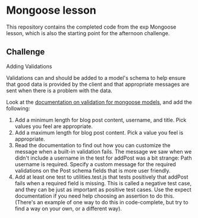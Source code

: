 # Mongoose lesson

This repository contains the completed code from the exp Mongoose lesson, which is also the starting point for the afternoon challenge.

## Challenge

Adding Validations

Validations can and should be added to a model's schema to help ensure that good data is provided by the client
and that appropriate messages are sent when there is a problem with the data.

Look at the [documentation on validation for mongoose models](https://mongoosejs.com/docs/4.x/docs/validation.html), and add the following:

1. Add a minimum length for blog post content, username, and title. Pick values you feel are appropriate.
2. Add a maximum length for blog post content. Pick a value you feel is appropriate.
3. Read the documentation to find out how you can customize the message when a built-in validation fails. 
The message we saw when we didn't include a username in the test for addPost was a bit strange: 
Path username is required. Specify a custom message for the required validations on the Post schema fields that 
is more user friendly.
4. Add at least one test to utilities.test.js that tests positively that addPost fails when a required field is missing. 
This is called a negative test case, and they can be just as important as positive test cases. Use the expect documentation 
if you need help choosing an assertion to do this. (There's an example of one way to do this in code-complete, but try to find a way on your own, or a different way).
